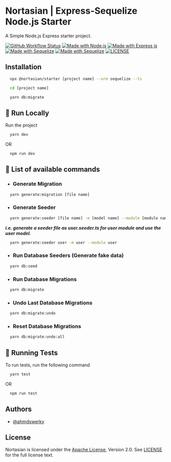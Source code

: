 # Nortasian | Express-Sequelize Node.js Starter

A Simple Node.js Express starter project.

[![GitHub Workflow Status](https://img.shields.io/github/workflow/status/nortasian/starter/GitHub%20CI?style=for-the-badge)](https://github.com/nortasian/starter/actions/) [![Made with Node.js](https://img.shields.io/badge/Node.js->=16-blue?logo=node.js&logoColor=white&style=for-the-badge)](https://nodejs.org/en/) [![Made with Express js](https://img.shields.io/badge/Express.js->=4.18-blue?logo=express.js&logoColor=white&style=for-the-badge)](https://nodejs.org/en/) [![Made with Sequelize](https://img.shields.io/badge/Sequelize-%3E=6.25-blue?logo=sequelize&logoColor=white&style=for-the-badge)](https://sequelize.org/) [![Made with Sequelize](https://img.shields.io/badge/TypeScript-3178C6?logo=TypeScript&logoColor=white&style=for-the-badge)](https://www.typescriptlang.org/) [![LICENSE](https://img.shields.io/github/license/nortasian/starter?logoColor=blue&style=for-the-badge)](./LICENSE.md)

## Installation

```bash
  npx @nortasian/starter [project name] --orm sequelize --ts

  cd [project name]

  yarn db:migrate
```

## 🚀 Run Locally

Run the project

```bash
  yarn dev
```

OR

```bash
  npm run dev
```

## 🍄 List of available commands

- ### Generate Migration

```bash
  yarn generate:migration [file name]
```

- ### Generate Seeder

```bash
  yarn generate:seeder [file name] -m [model name] --module [module name]
```

***i.e. generate a seeder file as user.seeder.ts for user module and use the user model.***

```bash
  yarn generate:seeder user -m user --module user
```

- ### Run Database Seeders (Generate fake data)

```bash
  yarn db:seed
```

- ### Run Database Migrations

```bash
  yarn db:migrate
```

- ### Undo Last Database Migrations

```bash
  yarn db:migrate:undo
```

- ### Reset Database Migrations

```bash
  yarn db:migrate:undo:all
```

## 🧪 Running Tests

To run tests, run the following command

```bash
  yarn test
```

OR

```bash
  npm run test
```

## Authors

- [@ahmdswerky](https://www.github.com/ahmdswerky)

## License

Nortasian is licensed under the [Apache License](./LICENSE.md), Version 2.0. See [LICENSE](./LICENSE.md) for the full license text.
